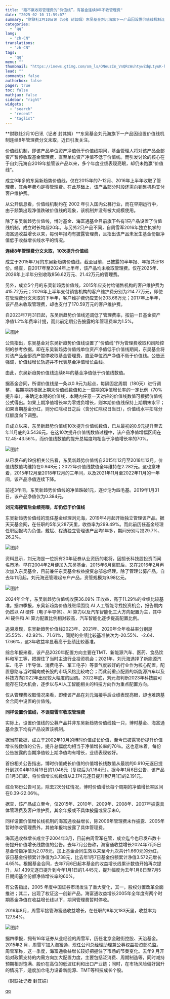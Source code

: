 ```yaml
---
title: "跑不赢收取管理费的“价值线”，有基金连续8年不收管理费"
date: "2025-02-10 11:59:07"
summary: "财联社2月10日讯（记者 封其娟）东吴基金刘元海旗下一产品因设置价值线机制连续8年管理费分文未取，近..."
categories:
  - "qq"
lang:
  - "zh-CN"
translations:
  - "zh-CN"
tags:
  - "qq"
menu: ""
thumbnail: "https://inews.gtimg.com/om_ls/ONeuzIn_VnQRcWuhtywZdqLtyuK-h7HqEc3W_SXSRGqpoAA_640360/0"
lead: ""
comments: false
authorbox: false
pager: true
toc: false
mathjax: false
sidebar: "right"
widgets:
  - "search"
  - "recent"
  - "taglist"
---
```


**财联社2月10日讯（记者 封其娟）**东吴基金刘元海旗下一产品因设置价值线机制连续8年管理费分文未取，近日引发关注。

价值线机制，即该产品单位资产净值低于价值线期间，基金管理人将对该产品全部资产暂停收取基金管理费，直至单位资产净值不低于价值线。而引发讨论的核心在于自刘元海自2019年接管该产品以来，多个年度业绩表现亮眼，却仍未跑赢“价值线”。

成立9年多的东吴新趋势价值线，仅在2015年的7-12月、2016年上半年收取了管理费，其余年费均是零管理费。在此基础上，该产品部分时段还需向销售机构支付客户维护费。

从公开信息看，价值线机制约在 2002 年引入国内公募行业，而在早期运行中，由于频繁出现净值跌破价值线的现象，该机制并没有被大规模使用。

除了东吴新趋势价值线，博时基金、海富通基金目前旗下各有1只产品设置了价值线机制，成立时长均超20年。与另外2只产品不同，自周雪军2016年独立执掌的海富通收益增长以来，每份年报均有披露管理费，且指出该产品未发生基金份额净值低于收益增长线水平的情况。

**连续8年管理费分文未取，10次提升价值线**

成立于2015年7月的东吴新趋势价值线，截至目前，已披露的半年报、年报共计18份。经查，自2017年至2024年上半年，该产品均未收取管理费。仅在2025年、2026年上半年分别收取856.62万元、21.42万元的管理费。

另外，成立5个月的东吴新趋势价值线，2015年应支付给销售机构的客户维护费为415.72万元；2026年上半年支付销售机构的客户维护费分别为214.77万元，即使在管理费分文未取的下半年，客户维护费仍应支付203.66万元；2017年上半年，该产品未收取管理费，却也支付了170.59万元的客户维护费。

自2023年7月31日起，东吴新趋势价值线还调低了管理费率，按前一日基金资产净值1.2%年费率计提，而此前定期公告披露的年管理费率为1.5%。

![图片](https://inews.gtimg.com/om_bt/O93w-7Xv4yvazmR_INWqab6Pnq3XXaXz5q_CVM48F5ooMAA/641)

公告指出，东吴基金对东吴新趋势价值线设置了“价值线”作为管理费收取和风险控制的参考依据。即在东吴新趋势价值线单位资产净值低于价值线期间，东吴基金将对该产品全部资产暂停收取基金管理费，直至单位资产净值不低于价值线。公告还强调，价值线增长轨迹并不代表基金净值增长曲线。

由此，东吴新趋势价值线连续8年的基金净值低于价值线数值。

据基金合同，所谓价值线是一条以0.9元为起点，每隔固定周期（180天）进行调整， 每期期初根据上期末价值线数值和上一周期的净值增长率的一定比例（70%提升率），来确定本期的价值线，本期内任意一天对应的价值线数值可根据价值线公式得出。如果上期净值增长率为零或负增长，则本期价值线保持上期期末水平；如果当期基金分红，则分红除权日之后（含分红除权日当日），价值线水平扣除分红额度向下调整。

自成立以来，东吴新趋势价值线10次提升价值线数值，已从最初的0.9元提升至去年11月底的3.5436元。在这10次提升价值线数值过程中，该产品净值增幅区间在12.45-43.56%，而价值线数值的提升总幅度均相当于净值增长率的70%。

![图片](https://inews.gtimg.com/om_bt/O-aGUhZ7JiGggkR5V3IjYP4JH8zqJ6Mvd53oMhbHCFnKkAA/641)

从已发布的19份相关公告看，东吴新趋势价值线自2015年12月至2018年12月，价值线数值均维持在0.948元；2022年价值线数值全年维持在2.282元。这也意味着，2015年12月至2018年12月的三年间，以及2021年11月至2022年11月的一年间，该产品净值连续下降。

前述3年间，东吴新趋势价值线的净值跌破1元，逐步沦为四毛基。2019年1月31日，该产品净值仅为0.384元。

**刘元海接管后业绩亮眼，却仍低于价值线**

东吴新趋势价值线的现任基金经理刘元海，2019年4月起开始独立管理该产品。据天天基金网，在任职的5年又287天里，收益率为299.49%。而此前历任基金经理任职回报均为负值，戴斌、程涛独立管理该产品均1年多，期间分别亏损29.7%、26.2%。

![图片](https://inews.gtimg.com/om_bt/OSCQdr7-ClwCDaghO7wzHZ0SkF_-Dybk_Yh3if5-Qhz8AAA/641)

资料显示，刘元海是一位拥有20年证券从业资历的老将，因擅长科技股投资而闻名市场。早在2004年2月便加入东吴基金，2015年6月离职后，又在2016年2月再次加入东吴基金，目前兼任东吴基金权益投资总部总经理。除了管理公募产品，自去年11月起，刘元海还管理起专户产品，资管规模为9.98亿元。

![图片](https://inews.gtimg.com/om_bt/O2Ms3tb0eccGc2eOZbieL4fxyDm9FFoLxP4puW2xHmvjIAA/641)

2024年全年，东吴新趋势价值线收获36.09% 正收益，高于11.29%的业绩比较基准。据四季报，东吴新趋势价值线继续围绕 AI 人工智能寻找投资机会，报告期内仍然以 AI 硬件（电子半导体）、AI 算力以及汽车智能化三大方向配置为主，其中 AI 硬件和 AI 算力配置比例相对较高，汽车智能化逐步提高配置比例。

追溯发现，东吴新趋势价值线2023年、2021年、2020年全年收益率分别是35.55%、42.92%、71.61%，同期的业绩比较基准依次为-20.55%、-2.64、17.66%，这3年收益率显著高于业绩比较基准。

综合年报来看，该产品2020年配置方向主要在TMT、新能源汽车、医药、食品饮料和军工等，把握住了当时主流行业投资机会；2021年，刘元海选择了新能源汽车、电子（半导体、消费电子、军工电子）等景气度较好的行业作为核心配置，配置思路与当时偏向成长股的市场风格比较吻合；而此前重点配置的新能源汽车以及科技方向2022年出现较大幅度的回调。2022年底，刘元海判断2023年科技股可能存在较大机会，逐步以与AI人工智能相关的科技方向作为重点配置方向。

仅从管理费收取情况来看，即使该产品在刘元海接手后业绩表现亮眼，却也难跨基金合同中设置的价值线。

**同样设置价值线，不误周雪军收取管理费**

实际上，设置价值线的公募产品并非东吴新趋势价值线独一只，博时基金、海富通基金旗下均有产品设置该机制。

据当前数据，成立于2002年10月的博时价值成长价值，至今已披露18份提升价值增长线数值的公告，提升总幅度均相当于净值增长率的70％。这也意味着，每份公告披露的当期净值较上期净值均有增长，业绩表现较好。

首份相关公告指出，博时价值成长价值的价值增长线数值从最初的0.910元逐日提升到2004年10月19日的1.046元（复权后为1.164元）。据今年1月6日公告，该产品自1月3日起，将价值增长线数值从2.174元逐日提升到7月1日的2.191元。

综合18份公告可见，除去2次分红情况，博时价值增长每个周期的净值增长率区间在0.39-22.06％。

据查，该产品成立至今，仅2015年、2010年、2009年、2008年、2007年披露具体管理费及客户维护费，其余年报或不具体披露或显示未0。

同样设置价值增长线机制的海富通收益增长，除2006年管理费未作披露、2005年暂时停收管理费外，其他年报均披露了具体管理费。

海富通收益增长成立于2004年3月，目前由周雪军在管，成立迄今也已发布数十份提升价值增长线数值的公告。去年7月公告称，海富通收益增长2024年7月5日基金份额净值为2.078元，加上基金合同生效以来至今九次共计1.660元的分红，该日基金份额累计净值为3.738元，比去年1月7日基金份额累计净值3.572元增长4.65%。根据基金合同，去年7月6日起本基金的收益增长线累计数值开始再次提升，从1.439元逐日提升到今年1月1日的1.445元，提升幅度为去年1月8日至7月5日期间基金份额净值增长率的60%。

有公告指出，2005 年度中国证券市场发生了重大变化，其一，股权分置改革全面推进；其二，出现了权证这一创新产品。海富通收益增长2005年全年度有两个时期基金净值在收益增长线以下，期间管理费暂时停收。

2016年8月，周雪军接管海富通收益增长，在任职的8年又183天里，收益率为127.54%。

![图片](https://inews.gtimg.com/om_bt/OW0m8ZvDp3esFgeNad-IL_zZWeEWp7WQZr5L_AV7GHmhEAA/641)

据四季报，拥有16年证券从业经验的周雪军，历任北京金融街控股、天治基金。2015年2 月，周雪军加入海富通，现任公司总经理助理兼公募权益投资部总监。周雪军称，这一季度，海富通收益增长较好把握住了市场的节奏变化。去年9 月开始对政策支持的内需方向加大配置力度，主要包括泛消费、周期制造等，同时减持预期相对饱满、股价在高位的低波红利和出口产业链；同时，在市场风险偏好回升的情况下，适度加仓电力设备新能源、TMT等科技成长个股。

（财联社记者 封其娟）

[qq](https://new.qq.com/rain/a/20250210A03FAQ00)
